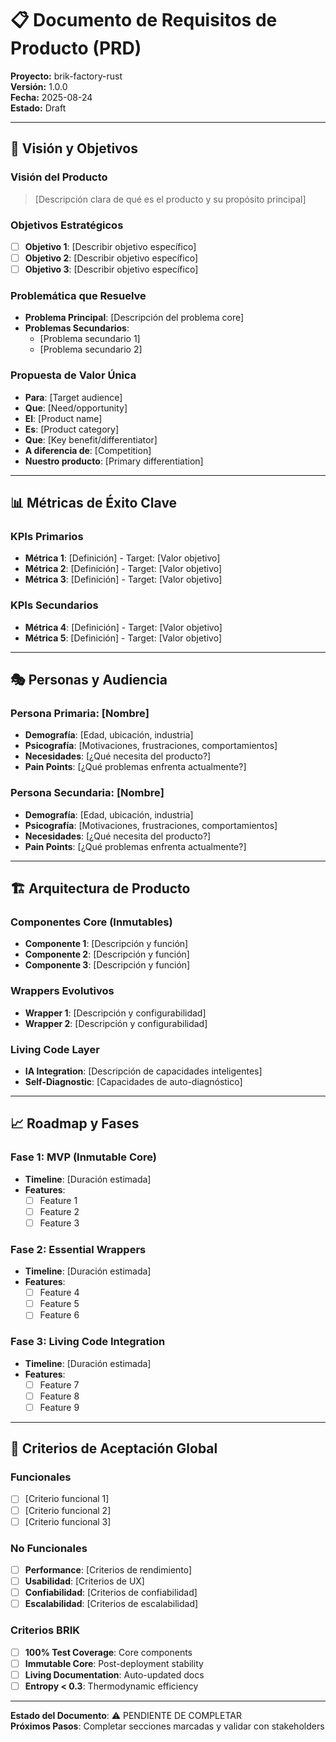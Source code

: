 # 📋 Documento de Requisitos de Producto (PRD)
**Proyecto:** brik-factory-rust  
**Versión:** 1.0.0  
**Fecha:** 2025-08-24  
**Estado:** Draft  

---

## 🎯 Visión y Objetivos

### Visión del Producto
> [Descripción clara de qué es el producto y su propósito principal]

### Objetivos Estratégicos
- [ ] **Objetivo 1**: [Describir objetivo específico]
- [ ] **Objetivo 2**: [Describir objetivo específico]
- [ ] **Objetivo 3**: [Describir objetivo específico]

### Problemática que Resuelve
- **Problema Principal**: [Descripción del problema core]
- **Problemas Secundarios**:
  - [Problema secundario 1]
  - [Problema secundario 2]

### Propuesta de Valor Única
- **Para**: [Target audience]
- **Que**: [Need/opportunity]
- **El**: [Product name]
- **Es**: [Product category]
- **Que**: [Key benefit/differentiator]
- **A diferencia de**: [Competition]
- **Nuestro producto**: [Primary differentiation]

---

## 📊 Métricas de Éxito Clave

### KPIs Primarios
- **Métrica 1**: [Definición] - Target: [Valor objetivo]
- **Métrica 2**: [Definición] - Target: [Valor objetivo]
- **Métrica 3**: [Definición] - Target: [Valor objetivo]

### KPIs Secundarios
- **Métrica 4**: [Definición] - Target: [Valor objetivo]
- **Métrica 5**: [Definición] - Target: [Valor objetivo]

---

## 🎭 Personas y Audiencia

### Persona Primaria: [Nombre]
- **Demografía**: [Edad, ubicación, industria]
- **Psicografía**: [Motivaciones, frustraciones, comportamientos]
- **Necesidades**: [¿Qué necesita del producto?]
- **Pain Points**: [¿Qué problemas enfrenta actualmente?]

### Persona Secundaria: [Nombre]
- **Demografía**: [Edad, ubicación, industria]
- **Psicografía**: [Motivaciones, frustraciones, comportamientos]
- **Necesidades**: [¿Qué necesita del producto?]
- **Pain Points**: [¿Qué problemas enfrenta actualmente?]

---

## 🏗️ Arquitectura de Producto

### Componentes Core (Inmutables)
- **Componente 1**: [Descripción y función]
- **Componente 2**: [Descripción y función]
- **Componente 3**: [Descripción y función]

### Wrappers Evolutivos
- **Wrapper 1**: [Descripción y configurabilidad]
- **Wrapper 2**: [Descripción y configurabilidad]

### Living Code Layer
- **IA Integration**: [Descripción de capacidades inteligentes]
- **Self-Diagnostic**: [Capacidades de auto-diagnóstico]

---

## 📈 Roadmap y Fases

### Fase 1: MVP (Inmutable Core)
- **Timeline**: [Duración estimada]
- **Features**:
  - [ ] Feature 1
  - [ ] Feature 2
  - [ ] Feature 3

### Fase 2: Essential Wrappers
- **Timeline**: [Duración estimada]
- **Features**:
  - [ ] Feature 4
  - [ ] Feature 5
  - [ ] Feature 6

### Fase 3: Living Code Integration
- **Timeline**: [Duración estimada]
- **Features**:
  - [ ] Feature 7
  - [ ] Feature 8
  - [ ] Feature 9

---

## 🎯 Criterios de Aceptación Global

### Funcionales
- [ ] [Criterio funcional 1]
- [ ] [Criterio funcional 2]
- [ ] [Criterio funcional 3]

### No Funcionales
- [ ] **Performance**: [Criterios de rendimiento]
- [ ] **Usabilidad**: [Criterios de UX]
- [ ] **Confiabilidad**: [Criterios de confiabilidad]
- [ ] **Escalabilidad**: [Criterios de escalabilidad]

### Criterios BRIK
- [ ] **100% Test Coverage**: Core components
- [ ] **Immutable Core**: Post-deployment stability
- [ ] **Living Documentation**: Auto-updated docs
- [ ] **Entropy < 0.3**: Thermodynamic efficiency

---

**Estado del Documento**: ⚠️ PENDIENTE DE COMPLETAR  
**Próximos Pasos**: Completar secciones marcadas y validar con stakeholders
